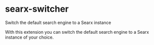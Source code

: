 # searx-switcher
Switch the default search engine to a Searx instance

With this extension you can switch the default search engine to a Searx instance of your choice.
